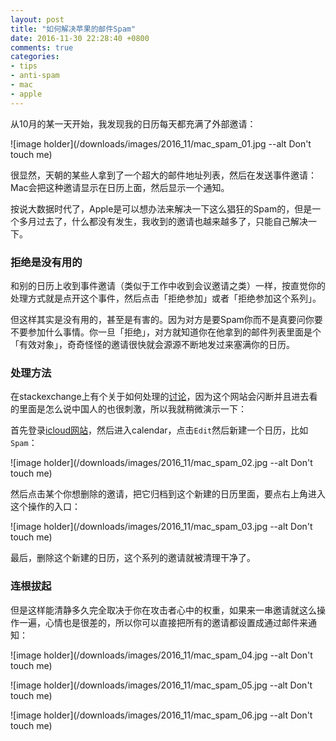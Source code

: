 ```yaml
---
layout: post
title: "如何解决苹果的邮件Spam"
date: 2016-11-30 22:28:40 +0800
comments: true
categories:
- tips
- anti-spam
- mac
- apple
---
```


从10月的某一天开始，我发现我的日历每天都充满了外部邀请：

![image holder](/downloads/images/2016_11/mac_spam_01.jpg --alt Don't touch me)

很显然，天朝的某些人拿到了一个超大的邮件地址列表，然后在发送事件邀请：Mac会把这种邀请显示在日历上面，然后显示一个通知。

按说大数据时代了，Apple是可以想办法来解决一下这么猖狂的Spam的，但是一个多月过去了，什么都没有发生，我收到的邀请也越来越多了，只能自己解决一下。

### 拒绝是没有用的

和别的日历上收到事件邀请（类似于工作中收到会议邀请之类）一样，按直觉你的处理方式就是点开这个事件，然后点击「拒绝参加」或者「拒绝参加这个系列」。

但这样其实是没有用的，甚至是有害的。因为对方是要Spam你而不是真要问你要不要参加什么事情。你一旦「拒绝」，对方就知道你在他拿到的邮件列表里面是个「有效对象」，奇奇怪怪的邀请很快就会源源不断地发过来塞满你的日历。

###  处理方法

在stackexchange上有个关于如何处理的[讨论](http://apple.stackexchange.com/questions/258424/spam-icloud-calendar-invitation/)，因为这个网站会闪断并且进去看的里面是怎么说中国人的也很刺激，所以我就稍微演示一下：

首先登录[icloud网站](https://www.icloud.com)，然后进入calendar，点击`Edit`然后新建一个日历，比如`Spam`：

![image holder](/downloads/images/2016_11/mac_spam_02.jpg --alt Don't touch me)

然后点击某个你想删除的邀请，把它归档到这个新建的日历里面，要点右上角进入这个操作的入口：

![image holder](/downloads/images/2016_11/mac_spam_03.jpg --alt Don't touch me)

最后，删除这个新建的日历，这个系列的邀请就被清理干净了。

### 连根拔起

但是这样能清静多久完全取决于你在攻击者心中的权重，如果来一串邀请就这么操作一遍，心情也是很差的，所以你可以直接把所有的邀请都设置成通过邮件来通知：

![image holder](/downloads/images/2016_11/mac_spam_04.jpg --alt Don't touch me)

![image holder](/downloads/images/2016_11/mac_spam_05.jpg --alt Don't touch me)

![image holder](/downloads/images/2016_11/mac_spam_06.jpg --alt Don't touch me)
